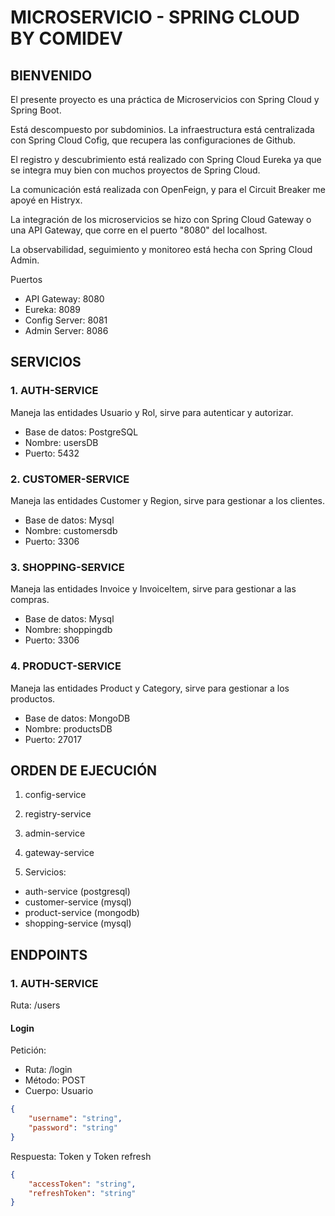 # MICROSERVICIO - SPRING CLOUD BY COMIDEV

## BIENVENIDO

El presente proyecto es una práctica de Microservicios con Spring Cloud y Spring Boot.

Está descompuesto por subdominios. La infraestructura está centralizada con Spring Cloud Cofig, que recupera las configuraciones de Github.

El registro y descubrimiento está realizado con Spring Cloud Eureka ya que se integra muy bien con muchos proyectos de Spring Cloud.

La comunicación está realizada con OpenFeign, y para el Circuit Breaker me apoyé en Histryx.

La integración de los microservicios se hizo con Spring Cloud Gateway o una API Gateway, que corre en el puerto "8080" del localhost.

La observabilidad, seguimiento y monitoreo está hecha con Spring Cloud Admin.

Puertos

-   API Gateway: 8080
-   Eureka: 8089
-   Config Server: 8081
-   Admin Server: 8086

## SERVICIOS

### 1. AUTH-SERVICE

Maneja las entidades Usuario y Rol, sirve para autenticar y autorizar.

-   Base de datos: PostgreSQL
-   Nombre: usersDB
-   Puerto: 5432

### 2. CUSTOMER-SERVICE

Maneja las entidades Customer y Region, sirve para gestionar a los clientes.

-   Base de datos: Mysql
-   Nombre: customersdb
-   Puerto: 3306

### 3. SHOPPING-SERVICE

Maneja las entidades Invoice y InvoiceItem, sirve para gestionar a las compras.

-   Base de datos: Mysql
-   Nombre: shoppingdb
-   Puerto: 3306

### 4. PRODUCT-SERVICE

Maneja las entidades Product y Category, sirve para gestionar a los productos.

-   Base de datos: MongoDB
-   Nombre: productsDB
-   Puerto: 27017

## ORDEN DE EJECUCIÓN

1. config-service
2. registry-service
3. admin-service
4. gateway-service

5. Servicios:

-   auth-service (postgresql)
-   customer-service (mysql)
-   product-service (mongodb)
-   shopping-service (mysql)

## ENDPOINTS

### 1. AUTH-SERVICE

Ruta: /users

#### Login

Petición:

-   Ruta: /login
-   Método: POST
-   Cuerpo: Usuario

```json
{
    "username": "string",
    "password": "string"
}
```

Respuesta: Token y Token refresh

```json
{
    "accessToken": "string",
    "refreshToken": "string"
}
```
